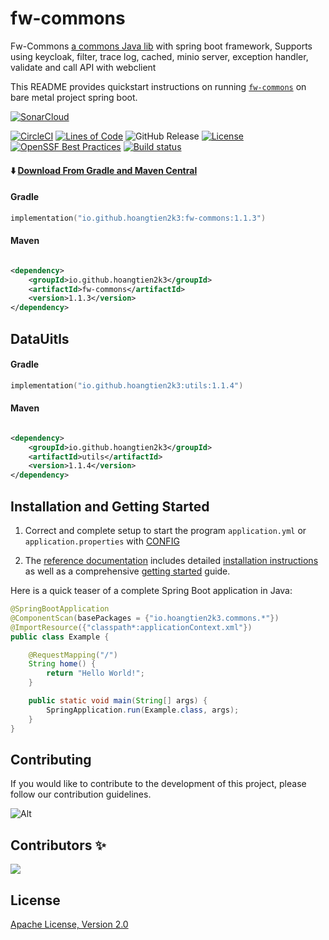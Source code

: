 # fw-commons

Fw-Commons [a commons Java lib]() with spring boot framework, Supports using keycloak, filter, trace log, cached, minio
server, exception handler, validate and call API with webclient

This README provides quickstart instructions on running [`fw-commons`]() on bare metal project spring boot.

[![SonarCloud](https://sonarcloud.io/images/project_badges/sonarcloud-black.svg)](https://sonarcloud.io/project/overview?id=hoangtien2k3_fw-commons)

[![CircleCI](https://circleci.com/gh/hoangtien2k3/fw-commons.svg?style=svg)](https://app.circleci.com/pipelines/github/hoangtien2k3/fw-commons)
[![Lines of Code](https://sonarcloud.io/api/project_badges/measure?project=hoangtien2k3_fw-commons&metric=ncloc)](https://sonarcloud.io/summary/overall?id=hoangtien2k3_fw-commons)
![GitHub Release](https://img.shields.io/github/v/release/hoangtien2k3/fw-commons?label=latest%20release)
[![License](https://img.shields.io/badge/license-Apache--2.0-green.svg)](https://www.apache.org/licenses/LICENSE-2.0.html)
[![OpenSSF Best Practices](https://bestpractices.coreinfrastructure.org/projects/9383/badge)](https://bestpractices.coreinfrastructure.org/projects/9383)
[![Build status](https://github.com/ponfee/commons-core/workflows/build-with-maven/badge.svg)](https://github.com/hoangtien2k3/fw-commons/actions)

#### ⬇️ [Download From Gradle and Maven Central](https://central.sonatype.com/artifact/io.github.hoangtien2k3/fw-commons/1.1.3)

#### Gradle

```kotlin
implementation("io.github.hoangtien2k3:fw-commons:1.1.3")
```

#### Maven
```xml

<dependency>
    <groupId>io.github.hoangtien2k3</groupId>
    <artifactId>fw-commons</artifactId>
    <version>1.1.3</version>
</dependency>
```

## DataUitls

#### Gradle
```kotlin
implementation("io.github.hoangtien2k3:utils:1.1.4")
```

#### Maven
```xml

<dependency>
    <groupId>io.github.hoangtien2k3</groupId>
    <artifactId>utils</artifactId>
    <version>1.1.4</version>
</dependency>
```

## Installation and Getting Started

1. Correct and complete setup to start the program `application.yml` or `application.properties`
   with [CONFIG](src/main/resources/application.yml)

2. The [reference documentation]() includes detailed [installation instructions]() as well as a
   comprehensive [getting started]() guide.

Here is a quick teaser of a complete Spring Boot application in Java:

```java
@SpringBootApplication
@ComponentScan(basePackages = {"io.hoangtien2k3.commons.*"})
@ImportResource({"classpath*:applicationContext.xml"})
public class Example {

    @RequestMapping("/")
    String home() {
        return "Hello World!";
    }

    public static void main(String[] args) {
        SpringApplication.run(Example.class, args);
    }
}
```

## Contributing

If you would like to contribute to the development of this project, please follow our contribution guidelines.

![Alt](https://repobeats.axiom.co/api/embed/31a861bf21d352264c5c122808407abafb97b0ef.svg "Repobeats analytics image")

## Contributors ✨

<a href="https://github.com/hoangtien2k3/fw-commons/graphs/contributors">
  <img src="https://contrib.rocks/image?repo=hoangtien2k3/fw-commons" />
</a>

## License

[Apache License, Version 2.0](https://www.apache.org/licenses/LICENSE-2.0)
